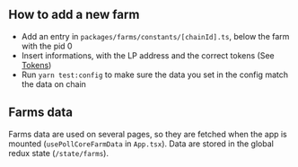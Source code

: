 
## How to add a new farm

- Add an entry in `packages/farms/constants/[chainId].ts`, below the farm with the pid 0
- Insert informations, with the LP address and the correct tokens (See [Tokens](./Tokens.md))
- Run `yarn test:config` to make sure the data you set in the config match the data on chain

## Farms data

Farms data are used on several pages, so they are fetched when the app is mounted (`usePollCoreFarmData` in `App.tsx`).
Data are stored in the global redux state (`/state/farms`).
